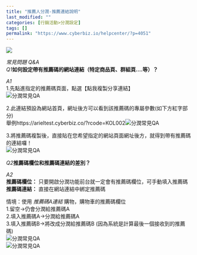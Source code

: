```yaml
---
title: "推薦人分潤-推薦連結說明"
last_modified: ""
categories: [行銷活動>分潤設定]
tags: []
permalink: "https://www.cyberbiz.io/helpcenter/?p=4051"
---
```


![](https://www.cyberbiz.io/support/wp-content/uploads/2021/08/進階、高手、企業版.png)

_常見問題 Q&A_  
_Q1_**如何設定帶有推薦碼的網站連結（特定商品頁、群組頁….等）？**

_A1_  
1.先點進指定的推薦碼頁面，點選【點我複製分享連結】  
![分潤常見QA](https://www.cyberbiz.co/support/wp-content/uploads/2019/03/分潤常見QA1.png)

2.此連結預設為網站首頁，網址後方可以看到該推薦碼的專屬參數(如下方紅字部分)  
舉例https://arieltest.cyberbiz.co/?rcode=KOL002![分潤常見QA](https://www.cyberbiz.co/support/wp-content/uploads/2019/03/分潤常見QA2.png)

3.將推薦碼複製後，直接貼在您希望指定的網站頁面網址後方，就得到帶有推薦碼的連結囉！  
![分潤常見QA](https://www.cyberbiz.co/support/wp-content/uploads/2019/03/分潤常見QA3.png)

_Q2_**推薦碼欄位和推薦碼連結的差別？**

_A2_  
**推薦碼欄位：** 只要開啟分潤功能前台就一定會有推薦碼欄位，可手動填入推薦碼  
**推薦碼連結：** 直接在網站連結中綁定推薦碼

情境：使用 _推薦碼A連結_ 購物，購物車的推薦碼欄位  
1.留空→仍會分潤給推薦碼A  
2.填入推薦碼A→分潤給推薦碼A  
3.填入推薦碼B→將改成分潤給推薦碼B (因為系統是計算最後一個接收到的推薦碼)  
![分潤常見QA](https://www.cyberbiz.co/support/wp-content/uploads/2019/03/分潤常見QA4.png)  
![分潤常見QA](https://www.cyberbiz.co/support/wp-content/uploads/2019/03/分潤常見QA5.png)

